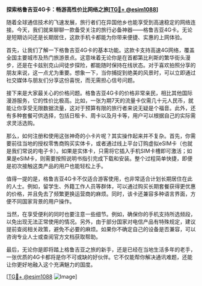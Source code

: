 **探索格鲁吉亚4G卡：畅游高性价比网络之旅[[TG💪+ @esim1088](https://t.me/s/esim1088)]**

随着全球通信技术的飞速发展，旅行者们在异国他乡也能享受到高速稳定的网络连接。今天，我们就来聊聊一款备受关注的旅行必备神器——格鲁吉亚4G卡。无论是短期访问还是长期居住，这款手机卡都能为你带来便捷、实惠的上网体验。

首先，让我们了解一下格鲁吉亚4G卡的基本功能。这款卡支持高速4G网络，覆盖全国主要城市及热门旅游景点。这意味着无论你是在首都第比利斯的繁华街头漫步，还是在卡兹别克山间徒步探险，都能随时保持在线状态。对于喜欢拍照分享的朋友来说，这一点尤为重要。想象一下，当你捕捉到绝美的风景时，可以立即通过社交媒体与朋友们分享这份喜悦，而无需担心信号问题。

接下来是大家最关心的价格问题。格鲁吉亚4G卡的价格非常亲民，相比其他国际漫游服务，它的性价比极高。比如，一张为期7天的流量卡仅需几十元人民币，就能让你享受无限数据流量，这对于预算有限的旅行者来说无疑是个福音。此外，还有多种套餐可供选择，包括日租卡、周卡以及月卡等，用户可以根据自己的实际需求灵活选购。

那么，如何注册和使用这张神奇的小卡片呢？其实操作起来并不复杂。首先，你需要前往当地的授权零售商购买实体卡，或者通过线上平台订购虚拟eSIM卡（也就是我们常说的电子卡）。如果是实体卡，只需将它插入手机SIM卡槽即可激活；如果是eSIM卡，则需要按照说明书指引完成下载和安装。整个过程简单快捷，即便是初次接触这类产品的用户也能轻松上手。

值得一提的是，格鲁吉亚4G卡不仅适合游客使用，也非常适合计划长期居住在此的人士。例如，留学生、外籍工作人员等群体，可以通过购买长期套餐获得更优惠的价格，并且免去了频繁更换运营商的麻烦。同时，该卡还兼容多种语言界面，方便不同国家背景的用户操作。

当然，在享受便利的同时也要注意一些细节。例如，确保你的手机支持所选频段，以免出现无法正常使用的情况。另外，由于部分国家对电信产品有特殊规定，建议提前查阅相关政策，避免不必要的麻烦。如果你不确定自己的设备是否兼容，可以咨询专业人士或查阅官方文档获取帮助。

最后，无论你是即将踏上格鲁吉亚之旅的新手，还是已经在当地生活多年的老手，一张优质的4G卡都将是你不可或缺的好伙伴。它不仅能帮你解决通讯难题，还能让你更好地融入这个充满魅力的国度。

[[TG💪+ @esim1088](https://t.me/s/esim1088) ![Image](https://i.postimg.cc/4NQfJmqS/Snipaste-2025-05-13-00-14-12.png)]
